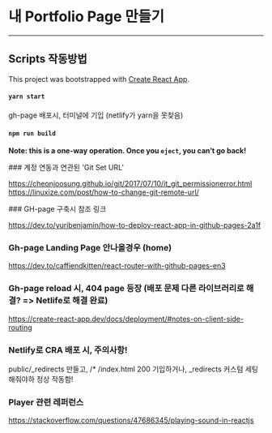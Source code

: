 # 내 Portfolio Page 만들기

---

## Scripts 작동방법

This project was bootstrapped with [Create React App](https://github.com/facebook/create-react-app).

#### `yarn start`

gh-page 배포시, 터미널에 기입 (netlify가 yarn을 못찾음)

#### `npm run build`

**Note: this is a one-way operation. Once you `eject`, you can’t go back!**

### 계정 연동과 연관된 'Git Set URL'

https://cheonjoosung.github.io/git/2017/07/10/it_git_permissionerror.html
https://linuxize.com/post/how-to-change-git-remote-url/

### GH-page 구축시 참조 링크

https://dev.to/yuribenjamin/how-to-deploy-react-app-in-github-pages-2a1f

### Gh-page Landing Page 안나올경우 (home)

https://dev.to/caffiendkitten/react-router-with-github-pages-en3

### Gh-page reload 시, 404 page 등장 (배포 문제 다른 라이브러리로 해결? => Netlife로 해결 완료)

https://create-react-app.dev/docs/deployment/#notes-on-client-side-routing

### Netlify로 CRA 배포 시, 주의사항!

public/\_redirects 만들고,
/\* /index.html 200 기입하거나, \_redirects 커스텀 세팅 해줘야하 정상 작동함!

### Player 관련 레퍼런스

https://stackoverflow.com/questions/47686345/playing-sound-in-reactjs
